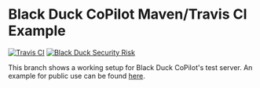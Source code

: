 # Black Duck CoPilot Maven/Travis CI Example

[![Travis CI](https://travis-ci.org/BlackDuckCoPilot/example-maven-travis.svg?branch=test)](https://travis-ci.org/BlackDuckCoPilot/example-maven-travis) [![Black Duck Security Risk](https://copilot-test.blackducksoftware.com/github/repos/BlackDuckCoPilot/example-maven-travis/branches/test/badge-risk.svg)](https://copilot-test.blackducksoftware.com/github/repos/BlackDuckCoPilot/example-maven-travis/branches/test)

This branch shows a working setup for Black Duck CoPilot's test server.
An example for public use can be found [here](https://github.com/BlackDuckCoPilot/example-maven-travis).
